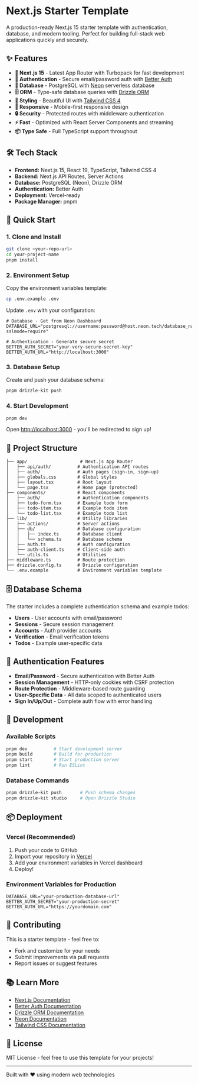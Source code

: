 # Next.js Starter Template

A production-ready Next.js 15 starter template with authentication, database, and modern tooling. Perfect for building full-stack web applications quickly and securely.

## ✨ Features

- **🚀 Next.js 15** - Latest App Router with Turbopack for fast development
- **🔐 Authentication** - Secure email/password auth with [Better Auth](https://better-auth.com)
- **💾 Database** - PostgreSQL with [Neon](https://neon.tech) serverless database
- **🗄️ ORM** - Type-safe database queries with [Drizzle ORM](https://orm.drizzle.team)
- **🎨 Styling** - Beautiful UI with [Tailwind CSS 4](https://tailwindcss.com)
- **📱 Responsive** - Mobile-first responsive design
- **🔒 Security** - Protected routes with middleware authentication
- **⚡ Fast** - Optimized with React Server Components and streaming
- **📦 Type Safe** - Full TypeScript support throughout

## 🛠️ Tech Stack

- **Frontend:** Next.js 15, React 19, TypeScript, Tailwind CSS 4
- **Backend:** Next.js API Routes, Server Actions
- **Database:** PostgreSQL (Neon), Drizzle ORM
- **Authentication:** Better Auth
- **Deployment:** Vercel-ready
- **Package Manager:** pnpm

## 🚀 Quick Start

### 1. Clone and Install

```bash
git clone <your-repo-url>
cd your-project-name
pnpm install
```

### 2. Environment Setup

Copy the environment variables template:

```bash
cp .env.example .env
```

Update `.env` with your configuration:

```env
# Database - Get from Neon Dashboard
DATABASE_URL="postgresql://username:password@host.neon.tech/database_name?sslmode=require"

# Authentication - Generate secure secret
BETTER_AUTH_SECRET="your-very-secure-secret-key"
BETTER_AUTH_URL="http://localhost:3000"
```

### 3. Database Setup

Create and push your database schema:

```bash
pnpm drizzle-kit push
```

### 4. Start Development

```bash
pnpm dev
```

Open [http://localhost:3000](http://localhost:3000) - you'll be redirected to sign up!

## 📁 Project Structure

```text
├── app/                    # Next.js App Router
│   ├── api/auth/          # Authentication API routes
│   ├── auth/              # Auth pages (sign-in, sign-up)
│   ├── globals.css        # Global styles
│   ├── layout.tsx         # Root layout
│   └── page.tsx           # Home page (protected)
├── components/            # React components
│   ├── auth/              # Authentication components
│   ├── todo-form.tsx      # Example todo form
│   ├── todo-item.tsx      # Example todo item
│   └── todo-list.tsx      # Example todo list
├── lib/                   # Utility libraries
│   ├── actions/           # Server actions
│   ├── db/                # Database configuration
│   │   ├── index.ts       # Database client
│   │   └── schema.ts      # Database schema
│   ├── auth.ts            # Auth configuration
│   ├── auth-client.ts     # Client-side auth
│   └── utils.ts           # Utilities
├── middleware.ts          # Route protection
├── drizzle.config.ts      # Drizzle configuration
└── .env.example           # Environment variables template
```

## 🗄️ Database Schema

The starter includes a complete authentication schema and example todos:

- **Users** - User accounts with email/password
- **Sessions** - Secure session management
- **Accounts** - Auth provider accounts
- **Verification** - Email verification tokens
- **Todos** - Example user-specific data

## 🔐 Authentication Features

- **Email/Password** - Secure authentication with Better Auth
- **Session Management** - HTTP-only cookies with CSRF protection
- **Route Protection** - Middleware-based route guarding
- **User-Specific Data** - All data scoped to authenticated users
- **Sign In/Up/Out** - Complete auth flow with error handling

## 🚀 Development

### Available Scripts

```bash
pnpm dev          # Start development server
pnpm build        # Build for production
pnpm start        # Start production server
pnpm lint         # Run ESLint
```

### Database Commands

```bash
pnpm drizzle-kit push       # Push schema changes
pnpm drizzle-kit studio     # Open Drizzle Studio
```

## 📦 Deployment

### Vercel (Recommended)

1. Push your code to GitHub
2. Import your repository in [Vercel](https://vercel.com)
3. Add your environment variables in Vercel dashboard
4. Deploy!

### Environment Variables for Production

```env
DATABASE_URL="your-production-database-url"
BETTER_AUTH_SECRET="your-production-secret"
BETTER_AUTH_URL="https://yourdomain.com"
```

## 🤝 Contributing

This is a starter template - feel free to:

- Fork and customize for your needs
- Submit improvements via pull requests
- Report issues or suggest features

## 📚 Learn More

- [Next.js Documentation](https://nextjs.org/docs)
- [Better Auth Documentation](https://better-auth.com/docs)
- [Drizzle ORM Documentation](https://orm.drizzle.team)
- [Neon Documentation](https://neon.tech/docs)
- [Tailwind CSS Documentation](https://tailwindcss.com/docs)

## 📄 License

MIT License - feel free to use this template for your projects!

---

Built with ❤️ using modern web technologies
